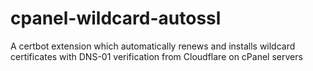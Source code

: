 # cpanel-wildcard-autossl
A certbot extension which automatically renews and installs wildcard certificates with DNS-01 verification from Cloudflare on cPanel servers
